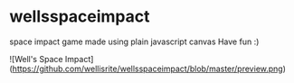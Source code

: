 # wellsspaceimpact
space impact game made using plain javascript canvas
Have fun :)

![Well's Space Impact] (https://github.com/wellisrite/wellsspaceimpact/blob/master/preview.png)
